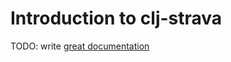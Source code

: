 # Introduction to clj-strava

TODO: write [great documentation](http://jacobian.org/writing/what-to-write/)
